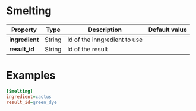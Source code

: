 # Smelting

|Property|Type|Description|Default value|
|-|-|-|-|
|**ingredient**|String|Id of the inngredient to use||
|**result_id**|String|Id of the result||

# Examples

```ini
[Smelting]
ingredient=cactus
result_id=green_dye
```